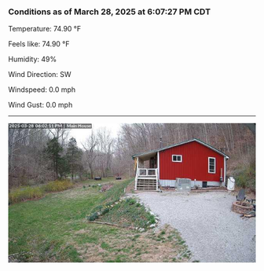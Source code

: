 ### Conditions as of March 28, 2025 at 6:07:27 PM CDT 

Temperature: 74.90 &deg;F

Feels like: 74.90 &deg;F

Humidity: 49%

Wind Direction: SW

Windspeed: 0.0 mph

Wind Gust: 0.0 mph

---

<img src="./images/latest.jpeg"/>

